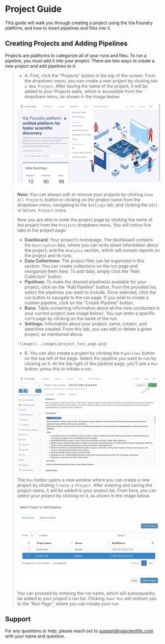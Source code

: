 # Project Guide

This guide will walk you through creating a project using the Via
Foundry platform, and how to insert pipelines and files into it.

## Creating Projects and Adding Pipelines

Projects are platforms to categorize all of your runs and files. To run
a pipeline, you must add it into your project. There are two ways to
create a new project and add pipelines to it:

> -   A.  First, click the "Projects" button in the top of the screen.
>         From the dropdown menu, you can create a new project by
>         clicking `Add a New Project`. After saving the name of the
>         project, it will be added to your Projects table, which is
>         accessible from the dropdown menu, as shown in the image
>         below:
>
> ![image](../images/project_dropdown.png)


> **Note:** You can always edit or remove your projects by clicking `View All Projects` button or clicking on the project
> name from the dropdown menu, navigating to the `Settings` tab, and
> clicking the `Edit` or `Delete Project` icons.

>
> Now you are able to enter the project page by clicking the name of the project from the `Projects` dropdown menu. You will notice five tabs in the project page:
>
>    -   **Dashboard:** Your project's homepage. The dashboard
>         contains the `Description` box, where you can write down
>         information about the project; and the `Analysis` section,
>         which will contain reports on the project and its runs.
>    -   **Data Collections:** The project files can be organized in this section. You can create collections on the run page and reorganize them here. To add data, simply click the "Add Collection" button.
>    -   **Pipelines:** To make the desired pipeline(s) available for your project, click on the "Add Pipeline" button. From the provided list, select the pipelines you want to include. Once selected, click the run button to navigate to the run page. If you wish to create a custom pipeline, click on the "Create Pipeline" button.
>    -   **Runs:** Table containing information about all the runs
>         conducted in your current project (see image below). You can
>         enter a specific run's page by clicking on the name of the
>         run.
>    -   **Settings:** Information about your project: name, creator,
>         and date/time created. From this tab, you can edit or delete a
>         given project, as mentioned above.
>
>     ![image](../images/project_runs_page.png)
>
> -   B.  You can also create a project by clicking the `Pipelines`
>         button on the top left of the page. Select the pipeline you
>         want to run by clicking on it. At the top right of the
>         pipeline page, you'll see a `Run` button; press this to
>         initiate a run.
>
> ![image](../images/run_button.png)
>
> The `Run` button opens a new window where you can create a new project
> by clicking `Create a Project`. After entering and saving the project
> name, it will be added to your project list. From here, you can select
> your project by clicking on it, as shown in the image below.
>
> ![image](../images/project_pipe_select.png)
>
> You can proceed by entering the run name, which will subsequently be
> added to your project's run list. Clicking `Save Run` will redirect
> you to the "Run Page", where you can initiate your run.

## Support

For any questions or help, please reach out to
<support@viascientific.com> with your name and question.
